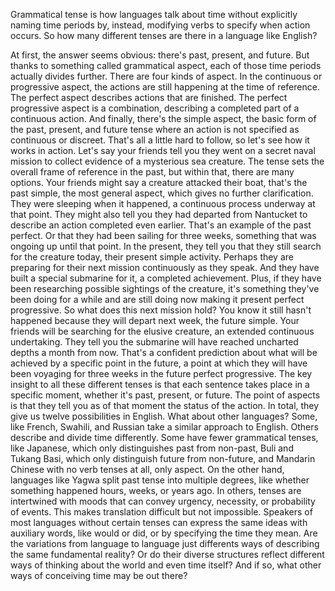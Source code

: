
Grammatical tense 
is how languages talk about time
without explicitly naming time periods
by, instead, modifying verbs 
to specify when action occurs.
So how many different tenses are there
in a language like English?

At first, the answer seems obvious:
there&#39;s past,
present,
and future.
But thanks to something called
grammatical aspect,
each of those time periods 
actually divides further.
There are four kinds of aspect.
In the continuous or progressive aspect,
the actions are still happening 
at the time of reference.
The perfect aspect describes actions
that are finished.
The perfect progressive aspect 
is a combination,
describing a completed part 
of a continuous action.
And finally, there&#39;s the simple aspect,
the basic form of the past, 
present, and future tense
where an action is not specified
as continuous or discreet.
That&#39;s all a little hard to follow,
so let&#39;s see how it works in action.
Let&#39;s say your friends tell you
they went on a secret naval mission
to collect evidence 
of a mysterious sea creature.
The tense sets the overall frame
of reference in the past,
but within that, there are many options.
Your friends might say a creature
attacked their boat,
that&#39;s the past simple,
the most general aspect,
which gives no further clarification.
They were sleeping when it happened,
a continuous process 
underway at that point.
They might also tell you they had departed
from Nantucket
to describe an action 
completed even earlier.
That&#39;s an example of the past perfect.
Or that they had been sailing 
for three weeks,
something that was ongoing 
up until that point.
In the present, they tell you that 
they still search for the creature today,
their present simple activity.
Perhaps they are preparing for their
next mission continuously as they speak.
And they have built a special 
submarine for it, a completed achievement.
Plus, if they have been researching
possible sightings of the creature,
it&#39;s something they&#39;ve been doing 
for a while and are still doing now
making it present perfect progressive.
So what does this next mission hold?
You know it still hasn&#39;t happened
because they will depart next week,
the future simple.
Your friends will be searching 
for the elusive creature,
an extended continuous undertaking.
They tell you the submarine will have
reached uncharted depths a month from now.
That&#39;s a confident prediction
about what will be achieved 
by a specific point in the future,
a point at which they 
will have been voyaging for three weeks
in the future perfect progressive.
The key insight to all these 
different tenses
is that each sentence takes place
in a specific moment,
whether it&#39;s past, present, or future.
The point of aspects is that they tell you
as of that moment
the status of the action.
In total, they give us twelve 
possibilities in English.
What about other languages?
Some, like French,
Swahili,
and Russian
take a similar approach to English.
Others describe 
and divide time differently.
Some have fewer grammatical tenses,
like Japanese,
which only distinguishes past 
from non-past,
Buli and Tukang Basi,
which only distinguish future 
from non-future,
and Mandarin Chinese 
with no verb tenses at all, only aspect.
On the other hand, languages like Yagwa
split past tense into multiple degrees,
like whether something happened hours, 
weeks, or years ago.
In others, tenses are intertwined
with moods that can convey urgency,
necessity,
or probability of events.
This makes translation difficult
but not impossible.
Speakers of most languages without certain
tenses can express the same ideas
with auxiliary words, 
like would or did,
or by specifying the time they mean.
Are the variations 
from language to language
just differents ways of describing
the same fundamental reality?
Or do their diverse structures reflect
different ways of thinking about the world
and even time itself?
And if so, what other ways 
of conceiving time may be out there?
